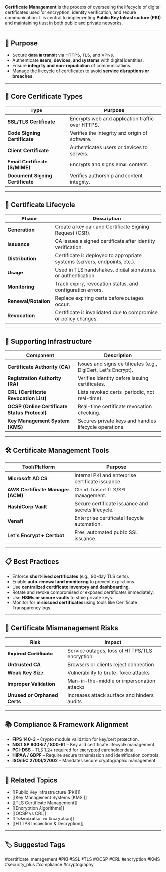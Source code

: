 **Certificate Management** is the process of overseeing the lifecycle of digital certificates used for encryption, identity verification, and secure communication. It is central to implementing **Public Key Infrastructure (PKI)** and maintaining trust in both public and private networks.

---

## 🎯 Purpose

- Secure **data in transit** via HTTPS, TLS, and VPNs.
- Authenticate **users, devices, and systems** with digital identities.
- Ensure **integrity and non-repudiation** of communications.
- Manage the lifecycle of certificates to avoid **service disruptions or breaches**.

---

## 🔑 Core Certificate Types

| Type                     | Purpose                                       |
|--------------------------|-----------------------------------------------|
| **SSL/TLS Certificate**   | Encrypts web and application traffic over HTTPS. |
| **Code Signing Certificate** | Verifies the integrity and origin of software. |
| **Client Certificate**     | Authenticates users or devices to servers.     |
| **Email Certificate (S/MIME)** | Encrypts and signs email content.              |
| **Document Signing Certificate** | Verifies authorship and content integrity.   |

---

## 🔁 Certificate Lifecycle

| Phase              | Description                                                                  |
|--------------------|------------------------------------------------------------------------------|
| **Generation**      | Create a key pair and Certificate Signing Request (CSR).                     |
| **Issuance**        | CA issues a signed certificate after identity verification.                  |
| **Distribution**    | Certificate is deployed to appropriate systems (servers, endpoints, etc.).   |
| **Usage**           | Used in TLS handshakes, digital signatures, or authentication.               |
| **Monitoring**      | Track expiry, revocation status, and configuration errors.                   |
| **Renewal/Rotation**| Replace expiring certs before outages occur.                                 |
| **Revocation**      | Certificate is invalidated due to compromise or policy changes.              |

---

## 🔐 Supporting Infrastructure

| Component             | Description                                               |
|------------------------|-----------------------------------------------------------|
| **Certificate Authority (CA)** | Issues and signs certificates (e.g., DigiCert, Let's Encrypt). |
| **Registration Authority (RA)** | Verifies identity before issuing certificates.        |
| **CRL (Certificate Revocation List)** | Lists revoked certs (periodic, not real-time).         |
| **OCSP (Online Certificate Status Protocol)** | Real-time certificate revocation checking.         |
| **Key Management System (KMS)** | Secures private keys and handles lifecycle operations. |

---

## 🛠 Certificate Management Tools

| Tool/Platform       | Purpose                                                         |
|---------------------|------------------------------------------------------------------|
| **Microsoft AD CS** | Internal PKI and enterprise certificate issuance.                |
| **AWS Certificate Manager (ACM)** | Cloud-based TLS/SSL management.                          |
| **HashiCorp Vault** | Secure certificate issuance and secrets lifecycle.              |
| **Venafi**          | Enterprise certificate lifecycle automation.                     |
| **Let's Encrypt + Certbot** | Free, automated public SSL issuance.                        |

---

## 📋 Best Practices

- Enforce **short-lived certificates** (e.g., 90-day TLS certs).
- Enable **auto-renewal and monitoring** to prevent expirations.
- Use **centralized certificate inventory and dashboarding**.
- Rotate and revoke compromised or exposed certificates immediately.
- Use **HSMs or secure vaults** to store private keys.
- Monitor for **misissued certificates** using tools like Certificate Transparency logs.

---

## 🔐 Certificate Mismanagement Risks

| Risk                          | Impact                                                        |
|-------------------------------|---------------------------------------------------------------|
| **Expired Certificate**        | Service outages, loss of HTTPS/TLS encryption                 |
| **Untrusted CA**               | Browsers or clients reject connection                         |
| **Weak Key Size**              | Vulnerability to brute-force attacks                          |
| **Improper Validation**        | Man-in-the-middle or impersonation attacks                    |
| **Unused or Orphaned Certs**   | Increases attack surface and hinders audits                   |

---

## 📚 Compliance & Framework Alignment

- **FIPS 140-3** – Crypto module validation for key/cert protection.
- **NIST SP 800-57 / 800-61** – Key and certificate lifecycle management.
- **PCI-DSS** – TLS 1.2+ required for encrypted cardholder data.
- **HIPAA / GDPR** – Require secure transmission and identification controls.
- **ISO/IEC 27001/27002** – Mandates secure cryptographic management.

---

## 🧩 Related Topics

- [[Public Key Infrastructure (PKI)]]
- [[Key Management Systems (KMS)]]
- [[TLS Certificate Management]]
- [[Encryption Algorithms]]
- [[OCSP vs CRL]]
- [[Tokenization vs Encryption]]
- [[HTTPS Inspection & Decryption]]

---

## 🏷 Suggested Tags

#certificate_management #PKI #SSL #TLS #OCSP #CRL #encryption #KMS #security_plus #compliance #cryptography
